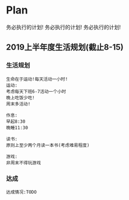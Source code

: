 # Plan

务必执行的计划!
务必执行的计划!
务必执行的计划!

## 2019上半年度生活规划(截止8-15)
### 生活规划
```text
生命在于运动!每天活动一小时!
运动:
考虑每天下班6-7活动一个小时
晚上吃饭少吃!
周末多活动!

作息:
早起8:30 
晚睡11:30

读书:
原则上至少两个月读一本书(考虑难易程度)

游戏:
非周末不得玩游戏

```
### 达成
```text
达成情况:TODO
```


